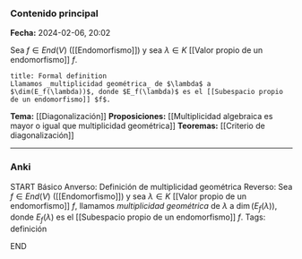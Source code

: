 ### Contenido principal

**Fecha:** 2024-02-06, 20:02

Sea $f \in End(V)$ ([[Endomorfismo]]) y sea $\lambda \in K$ [[Valor propio de un endomorfismo]] $f$.

```ad-formal
title: Formal definition
Llamamos _multiplicidad geométrica_ de $\lambda$ a $\dim(E_f(\lambda))$, donde $E_f(\lambda)$ es el [[Subespacio propio de un endomorfismo]] $f$.
```

**Tema:** [[Diagonalización]]
**Proposiciones:** [[Multiplicidad algebraica es mayor o igual que multiplicidad geométrica]]
**Teoremas:** [[Criterio de diagonalización]]

---
### Anki

START
Básico
Anverso: Definición de multiplicidad geométrica
Reverso: Sea $f \in End(V)$ ([[Endomorfismo]]) y sea $\lambda \in K$ [[Valor propio de un endomorfismo]] $f$, llamamos _multiplicidad geométrica_ de $\lambda$ a $\dim(E_f(\lambda))$, donde $E_f(\lambda)$ es el [[Subespacio propio de un endomorfismo]] $f$.
Tags: definición
<!--ID: 1707247432359-->
END